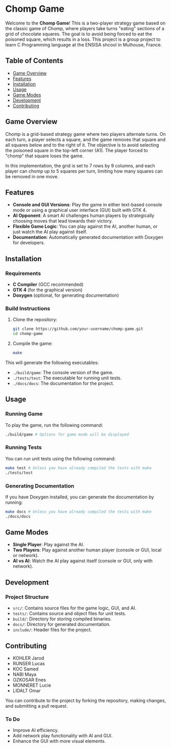 # Chomp Game

Welcome to the **Chomp Game**! This is a two-player strategy game based on the classic game of Chomp, where players take turns "eating" sections of a grid of chocolate squares. The goal is to avoid being forced to eat the poisoned square, which results in a loss.
This project is a group project to learn C Programming language at the ENSISA shcool in Mulhouse, France.

## Table of Contents

- [Game Overview](#game-overview)
- [Features](#features)
- [Installation](#installation)
- [Usage](#usage)
- [Game Modes](#game-modes)
- [Development](#development)
- [Contributing](#contributing)

## Game Overview

Chomp is a grid-based strategy game where two players alternate turns. On each turn, a player selects a square, and the game removes that square and all squares below and to the right of it. The objective is to avoid selecting the poisoned square in the top-left corner (A1). The player forced to "chomp" that square loses the game.

In this implementation, the grid is set to 7 rows by 9 columns, and each player can chomp up to 5 squares per turn, limiting how many squares can be removed in one move.

## Features

- **Console and GUI Versions**: Play the game in either text-based console mode or using a graphical user interface (GUI) built with GTK 4.
- **AI Opponent**: A smart AI challenges human players by strategically choosing moves that lead towards their victory.
- **Flexible Game Logic**: You can play against the AI, another human, or just watch the AI play against itself.
- **Documentation**: Automatically generated documentation with Doxygen for developers.

## Installation

### Requirements

- **C Compiler** (GCC recommended)
- **GTK 4** (for the graphical version)
- **Doxygen** (optional, for generating documentation)

### Build Instructions

1. Clone the repository:
   ```bash
   git clone https://github.com/your-username/chomp-game.git
   cd chomp-game
   ```

2. Compile the game:
   ```bash
   make
   ```

This will generate the following executables:

- `./build/game`: The console version of the game.
- `./tests/test`: The executable for running unit tests.
- `./docs/docs`: The documentation for the project.

## Usage

### Running Game

To play the game, run the following command:
```bash
./build/game # Options for game mode will be displayed
```

### Running Tests

You can run unit tests using the following command:
```bash
make test # Unless you have already compiled the tests with make
./tests/test
```

### Generating Documentation

If you have Doxygen installed, you can generate the documentation by running:
```bash
make docs # Unless you have already compiled the tests with make
./docs/docs
```

## Game Modes

- **Single Player**: Play against the AI.
- **Two Players**: Play against another human player (console or GUI, local or network).
- **AI vs AI**: Watch the AI play against itself (console or GUI, only with network).

## Development

### Project Structure

- `src/`: Contains source files for the game logic, GUI, and AI.
- `tests/`: Contains source and object files for unit tests.
- `build/`: Directory for storing compiled binaries.
- `docs/`: Directory for generated documentation.
- `include/`: Header files for the project.

## Contributing

- KOHLER Jarod
- RUNSER Lucas
- KOC Samed
- NABI Maya
- OZKOSAR Enes
- MONNERET Lucie
- LIDALT Omar

You can contribute to the project by forking the repository, making changes, and submitting a pull request.


### To Do

- Improve AI efficiency.
- Add network play functionality with AI and GUI.
- Enhance the GUI with more visual elements.
